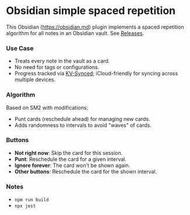 # Obsidian simple spaced repetition

This Obsidian (https://obsidian.md) plugin implements a spaced repetition algorithm for all notes in an Obsidian vault. See [Releases](https://github.com/andrewromanenco/obsidian-simply-spaced/releases).

### Use Case

- Treats every note in the vault as a card.
- No need for tags or configurations.
- Progress tracked via [KV-Synced](https://github.com/andrewromanenco/kv-synced/); iCloud-friendly for syncing across multiple devices.

### Algorithm

Based on SM2 with modifications:
- Punt cards (reschedule ahead) for managing new cards.
- Adds randomness to intervals to avoid "waves" of cards.

### Buttons
- **Not right now**: Skip the card for this session.
- **Punt**: Reschedule the card for a given interval.
- **Ignore forever**: The card won't be shown again.
- **Other buttons**: Reschedule the card for the shown interval.

### Notes
- `npm run build`
- `npx jest`

